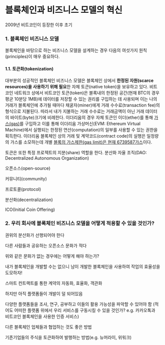 # 블록체인과 비즈니스 모델의 혁신

2009년 비트코인이 등장한 이후 초기

### 1. 블록체인 비즈니스 모델

블록체인을 바탕으로 하는 비즈니스 모델을 설계하는 경우 다음의 여섯가지 원칙\(principles\)이 매우 중요하다.

#### 1.1. 토큰화\(tokenization\)

대부분의 성공적인 블록체인 비즈니스 모델은 블록체인 상에서 **한정된 자원\(scarce resources\)을 사용하기 위해 필요**한 자체 토큰\(native token\)을 보유하고 있다. 비트코인 네트워크 상에서 비트코인 토큰\(token\)은 블록내의 한정된 공간\(현재 BTC의 경우 평균 10분당 1MB\)에 데이터를 저장할 수 있는 권리를 구입하는 데 사용되며 이는 나의 거래가 블록체인에 추가될 때마다 채굴자\(miner\)에게 거래 수수료\(transaction fee\)의 형식으로 지불된다. 따라서 내가 지불하는 거래 수수료는 거래금액이 아닌 거래 데이터의 바이트\(byte\)크기에 비례한다. 이더리움의 경우 자체 토큰인 이더\(ether\)를 통해 [가스\(gas\)](https://media.consensys.net/ethereum-gas-fuel-and-fees-3333e17fe1dc)를 구입하고 이를 통해 이더리움 가상머신\(EVM: Ethereum Virtual Machine\)에서 실행되는 한정된 연산\(computation\)의 일부를 사용할 수 있는 권한을 획득한다. 이더리움 블록체인 상의 거래 및 계약코드\(contract code\)의 실행은 일정량의 가스를 소모하는데 개별 [블록의 가스제한\(gas limit\)은 현재 6739587가스](https://ethstats.net/)이다.

토큰은 또한 특정 프로젝트의 지분\(share\) 역할을 한다. 분산화 자율 조직\(DAO: Decentralized Autonomous Organization\)

오픈소스\(open-source\)

커뮤니티\(community\)

프로토콜\(protocol\)

분산화\(decentralization\)

ICO\(Initial Coin Offering\)

### 2. 우리 회사에 블록체인 비즈니스 모델을 어떻게 적용할 수 있을 것인가?

권위의 분산화가 선행되어야 한다

다른 사람들과 공유하는 오픈소스 문화가 적다

위와 같은 문화가 없는 경우에는 어떻게 해야 하는가?

내가 블록체인을 개발할 수는 없으니 남이 개발한 블록체인을 사용하여 작업의 효율성을 도모하자!

스마트 컨트랙트를 통한 계약의 자동화, 효율화, 객관화

하지만 아직 플랫폼들이 개발이 덜 되어있음

다양한 플랫폼들을 조사, 연구, 공부하고 이들의 활용 가능성을 파악할 수 있어야 함 \(적어도 어떠한 플랫폼 위에서 우리 서비스를 구동시킬 수 있을 것인가? e.g. 카카오톡과 비트코인 블록체인을 사용한 인증 서비스\)

다른 블록체인 업체들과 협업하는 것도 좋은 방법

기존기업들의 주식을 토큰화하여 발행하는 방법\(e.g. 뉴머라이, 위워크\)

